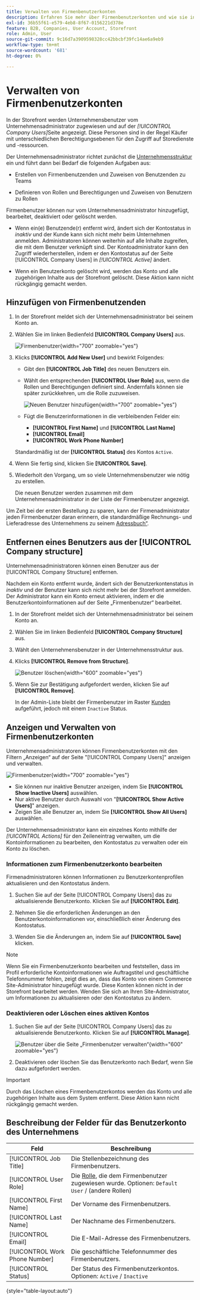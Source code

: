 ```yaml
---
title: Verwalten von Firmenbenutzerkonten
description: Erfahren Sie mehr über Firmenbenutzerkonten und wie sie in dem zugehörigen Firmenkonto funktionieren.
exl-id: 36b55f61-e579-4eb8-8f67-0156221d378e
feature: B2B, Companies, User Account, Storefront
role: Admin, User
source-git-commit: 9c16d7a3909598328cc42bbcbf39fc14ae6a9eb9
workflow-type: tm+mt
source-wordcount: '681'
ht-degree: 0%

---
```


# Verwalten von Firmenbenutzerkonten

In der Storefront werden Unternehmensbenutzer vom Unternehmensadministrator zugewiesen und auf der _[!UICONTROL Company Users]_&#x200B;Seite angezeigt. Diese Personen sind in der Regel Käufer mit unterschiedlichen Berechtigungsebenen für den Zugriff auf Storedienste und -ressourcen.

Der Unternehmensadministrator richtet zunächst die [Unternehmensstruktur](account-company-structure.md) ein und führt dann bei Bedarf die folgenden Aufgaben aus:

- Erstellen von Firmenbenutzenden und Zuweisen von Benutzenden zu Teams

- Definieren von Rollen und Berechtigungen und Zuweisen von Benutzern zu Rollen

Firmenbenutzer können nur vom Unternehmensadministrator hinzugefügt, bearbeitet, deaktiviert oder gelöscht werden.

- Wenn ein(e) Benutzende(r) entfernt wird, ändert sich der Kontostatus in *inaktiv* und der Kunde kann sich nicht mehr beim Unternehmen anmelden. Administratoren können weiterhin auf alle Inhalte zugreifen, die mit dem Benutzer verknüpft sind. Der Kontoadministrator kann den Zugriff wiederherstellen, indem er den Kontostatus auf der Seite [!UICONTROL Company Users] in *[!UICONTROL Active]* ändert.

- Wenn ein Benutzerkonto gelöscht wird, werden das Konto und alle zugehörigen Inhalte aus der Storefront gelöscht. Diese Aktion kann nicht rückgängig gemacht werden.

## Hinzufügen von Firmenbenutzenden

1. In der Storefront meldet sich der Unternehmensadministrator bei seinem Konto an.

1. Wählen Sie im linken Bedienfeld **[!UICONTROL Company Users]** aus.

   ![Firmenbenutzer](./assets/company-users-list-storefront.png){width="700" zoomable="yes"}

1. Klicks **[!UICONTROL Add New User]** und bewirkt Folgendes:

   - Gibt den **[!UICONTROL Job Title]** des neuen Benutzers ein.

   - Wählt den entsprechenden **[!UICONTROL User Role]** aus, wenn die Rollen und Berechtigungen definiert sind. Andernfalls können sie später zurückkehren, um die Rolle zuzuweisen.

     ![Neuen Benutzer hinzufügen](./assets/company-structure-users-add.png){width="700" zoomable="yes"}

   - Fügt die Benutzerinformationen in die verbleibenden Felder ein:
      - **[!UICONTROL First Name]** und **[!UICONTROL Last Name]**
      - **[!UICONTROL Email]**
      - **[!UICONTROL Work Phone Number]**

   Standardmäßig ist der **[!UICONTROL Status]** des Kontos `Active`.

1. Wenn Sie fertig sind, klicken Sie **[!UICONTROL Save]**.

1. Wiederholt den Vorgang, um so viele Unternehmensbenutzer wie nötig zu erstellen.

   Die neuen Benutzer werden zusammen mit dem Unternehmensadministrator in der Liste der Firmenbenutzer angezeigt.

Um Zeit bei der ersten Bestellung zu sparen, kann der Firmenadministrator jeden Firmenbenutzer daran erinnern, die standardmäßige Rechnungs- und Lieferadresse des Unternehmens zu seinem [Adressbuch“ &#x200B;](../customers/account-dashboard-address-book.md).

## Entfernen eines Benutzers aus der [!UICONTROL Company structure]

Unternehmensadministratoren können einen Benutzer aus der [!UICONTROL Company Structure] entfernen.

Nachdem ein Konto entfernt wurde, ändert sich der Benutzerkontenstatus in *inaktiv* und der Benutzer kann sich nicht mehr bei der Storefront anmelden.
Der Administrator kann ein Konto erneut aktivieren, indem er die Benutzerkontoinformationen auf der Seite „Firmenbenutzer“ bearbeitet.

1. In der Storefront meldet sich der Unternehmensadministrator bei seinem Konto an.

1. Wählen Sie im linken Bedienfeld **[!UICONTROL Company Structure]** aus.

1. Wählt den Unternehmensbenutzer in der Unternehmensstruktur aus.

1. Klicks **[!UICONTROL Remove from Structure]**.

   ![Benutzer löschen](./assets/company-structure-delete-user.png){width="600" zoomable="yes"}

1. Wenn Sie zur Bestätigung aufgefordert werden, klicken Sie auf **[!UICONTROL Remove]**.

   In der Admin-Liste bleibt der Firmenbenutzer im Raster [Kunden](../customers/customers-all.md) aufgeführt, jedoch mit einem `Inactive` Status.

## Anzeigen und Verwalten von Firmenbenutzerkonten

Unternehmensadministratoren können Firmenbenutzerkonten mit den Filtern „Anzeigen“ auf der Seite &quot;[!UICONTROL Company Users]&quot; anzeigen und verwalten.

![Firmenbenutzer](./assets/company-users-list-storefront.png){width="700" zoomable="yes"}

- Sie können nur inaktive Benutzer anzeigen, indem Sie **[!UICONTROL Show Inactive Users]** auswählen.
- Nur aktive Benutzer durch Auswahl von &quot;**[!UICONTROL Show Active Users]**&quot; anzeigen.
- Zeigen Sie alle Benutzer an, indem Sie **[!UICONTROL Show All Users]** auswählen.

Der Unternehmensadministrator kann ein einzelnes Konto mithilfe der *[!UICONTROL Actions]* für den Zeileneintrag verwalten, um die Kontoinformationen zu bearbeiten, den Kontostatus zu verwalten oder ein Konto zu löschen.

### Informationen zum Firmenbenutzerkonto bearbeiten

Firmenadministratoren können Informationen zu Benutzerkontenprofilen aktualisieren und den Kontostatus ändern.

1. Suchen Sie auf der Seite [!UICONTROL Company Users] das zu aktualisierende Benutzerkonto. Klicken Sie auf **[!UICONTROL Edit]**.

1. Nehmen Sie die erforderlichen Änderungen an den Benutzerkontoinformationen vor, einschließlich einer Änderung des Kontostatus.

1. Wenden Sie die Änderungen an, indem Sie auf **[!UICONTROL Save]** klicken.

>[!NOTE]
>
>Wenn Sie ein Firmenbenutzerkonto bearbeiten und feststellen, dass im Profil erforderliche Kontoinformationen wie Auftragstitel und geschäftliche Telefonnummer fehlen, zeigt dies an, dass das Konto von einem Commerce Site-Administrator hinzugefügt wurde. Diese Konten können nicht in der Storefront bearbeitet werden. Wenden Sie sich an Ihren Site-Administrator, um Informationen zu aktualisieren oder den Kontostatus zu ändern.

### Deaktivieren oder Löschen eines aktiven Kontos

1. Suchen Sie auf der Seite [!UICONTROL Company Users] das zu aktualisierende Benutzerkonto. Klicken Sie auf **[!UICONTROL Manage]**.

   ![Benutzer über die Seite „Firmenbenutzer verwalten“](./assets/company-users-manage-storefront.png){width="600" zoomable="yes"}

1. Deaktivieren oder löschen Sie das Benutzerkonto nach Bedarf, wenn Sie dazu aufgefordert werden.

>[!IMPORTANT]
>
>Durch das Löschen eines Firmenbenutzerkontos werden das Konto und alle zugehörigen Inhalte aus dem System entfernt. Diese Aktion kann nicht rückgängig gemacht werden.

## Beschreibung der Felder für das Benutzerkonto des Unternehmens

| Feld | Beschreibung |
|--------------------------------|---------------|
| [!UICONTROL Job Title] | Die Stellenbezeichnung des Firmenbenutzers. |
| [!UICONTROL User Role] | Die [Rolle](account-company-roles-permissions.md), die dem Firmenbenutzer zugewiesen wurde. Optionen: `Default User` / (andere Rollen) |
| [!UICONTROL First Name] | Der Vorname des Firmenbenutzers. |
| [!UICONTROL Last Name] | Der Nachname des Firmenbenutzers. |
| [!UICONTROL Email] | Die E-Mail-Adresse des Firmenbenutzers. |
| [!UICONTROL Work Phone Number] | Die geschäftliche Telefonnummer des Firmenbenutzers. |
| [!UICONTROL Status] | Der Status des Firmenbenutzerkontos. Optionen: `Active` / `Inactive` |

{style="table-layout:auto"}
